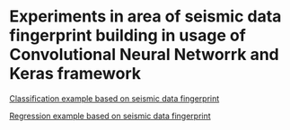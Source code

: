 # Experiments in area of seismic data fingerprint building in usage of Convolutional Neural Networrk and Keras framework

[Classification example based on seismic data fingerprint](seismic_classification.ipynb)

[Regression example based on seismic data fingerprint](seismic_regression.ipynb)

